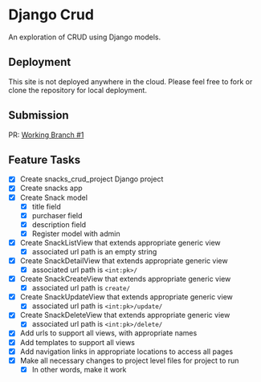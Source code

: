 # Django Crud

An exploration of CRUD using Django models.

## Deployment

This site is not deployed anywhere in the cloud. Please feel free to fork or clone the repository for local deployment.

## Submission

PR: [Working Branch #1](http.cats)

## Feature Tasks

- [x] Create snacks_crud_project Django project
- [x] Create snacks app
- [x] Create Snack model
  - [x] title field
  - [x] purchaser field
  - [x] description field
  - [x] Register model with admin
- [x] Create SnackListView that extends appropriate generic view
  - [x] associated url path is an empty string
- [x] Create SnackDetailView that extends appropriate generic view
  - [x] associated url path is `<int:pk>/`
- [x] Create SnackCreateView that extends appropriate generic view
  - [x] associated url path is `create/`
- [x] Create SnackUpdateView that extends appropriate generic view
  - [x] associated url path is `<int:pk>/update/`
- [x] Create SnackDeleteView that extends appropriate generic view
  - [x] associated url path is `<int:pk>/delete/`
- [x] Add urls to support all views, with appropriate names
- [x] Add templates to support all views
- [x] Add navigation links in appropriate locations to access all pages
- [x] Make all necessary changes to project level files for project to run
  - [x] In other words, make it work

